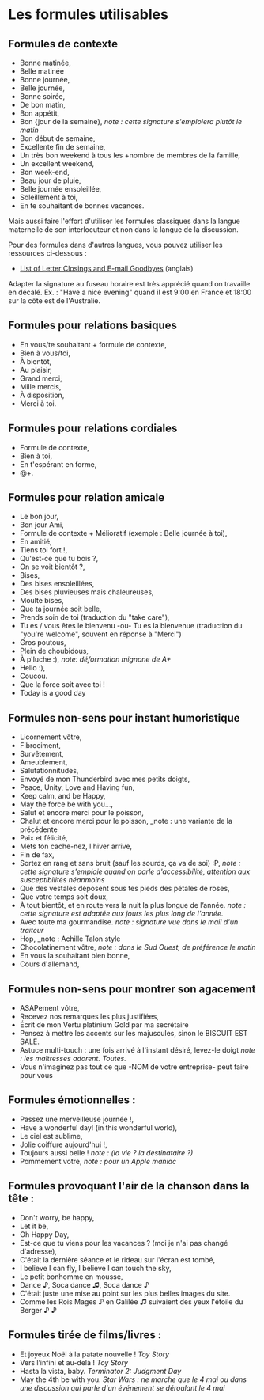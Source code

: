 # Les formules utilisables 

## Formules de contexte
- Bonne matinée, 
- Belle matinée
- Bonne journée, 
- Belle journée, 
- Bonne soirée, 
- De bon matin, 
- Bon appétit,
- Bon {jour de la semaine}, _note : cette signature s'emploiera plutôt le matin_
- Bon début de semaine,
- Excellente fin de semaine,
- Un très bon weekend à tous les +nombre de membres de la famille, 
- Un excellent weekend,
- Bon week-end,
- Beau jour de pluie, 
- Belle journée ensoleillée,
- Soleillement à toi,
- En te souhaitant de bonnes vacances.

Mais aussi faire l'effort d'utiliser les formules classiques dans la langue maternelle de son interlocuteur et non dans la langue de la discussion.

Pour des formules dans d'autres langues, vous pouvez utiliser les ressources ci-dessous :
- [List of Letter Closings and E-mail Goodbyes](https://suite.io/1aqd2m3) (anglais)

Adapter la signature au fuseau horaire est très apprécié quand on travaille en décalé. 
Ex. : "Have a nice evening" quand il est 9:00 en France et 18:00 sur la côte est de l'Australie. 

## Formules pour relations basiques 
- En vous/te souhaitant + formule de contexte, 
- Bien à vous/toi, 
- À bientôt,
- Au plaisir,
- Grand merci, 
- Mille mercis,
- À disposition,
- Merci à toi.

## Formules pour relations cordiales
- Formule de contexte, 
- Bien à toi, 
- En t'espérant en forme, 
- @+.

## Formules pour relation amicale
- Le bon jour, 
- Bon jour Ami, 
- Formule de contexte + Mélioratif (exemple : Belle journée à toi),
- En amitié, 
- Tiens toi fort !,
- Qu'est-ce que tu bois ?,
- On se voit bientôt ?,
- Bises, 
- Des bises ensoleillées,
- Des bises pluvieuses mais chaleureuses,
- Moulte bises,
- Que ta journée soit belle,
- Prends soin de toi (traduction du "take care"),
- Tu es / vous êtes le bienvenu -ou- Tu es la bienvenue (traduction du "you're welcome", souvent en réponse à "Merci")
- Gros poutous,
- Plein de choubidous,
- À p'luche :), _note: déformation mignone de A+_
- Hello :),
- Coucou.
- Que la force soit avec toi !
- Today is a good day

## Formules non-sens pour instant humoristique
- Licornement vôtre, 
- Fibrociment,
- Survêtement,
- Ameublement,
- Salutationnitudes, 
- Envoyé de mon Thunderbird avec mes petits doigts,
- Peace, Unity, Love and Having fun,
- Keep calm, and be Happy,
- May the force be with you...,
- Salut et encore merci pour le poisson,
- Chalut et encore merci pour le poisson, _note : une variante de la précédente
- Paix et félicité,
- Mets ton cache-nez, l'hiver arrive,
- Fin de fax,
- Sortez en rang et sans bruit (sauf les sourds, ça va de soi) :P, _note : cette signature s'emploie quand on parle d'accessibilité, attention aux susceptibilités néanmoins_
- Que des vestales déposent sous tes pieds des pétales de roses,
- Que votre temps soit doux,
- À tout bientôt, et en route vers la nuit la plus longue de l’année. _note : cette signature est adaptée aux jours les plus long de l'année._
- Avec toute ma gourmandise. _note : signature vue dans le mail d'un traiteur_
- Hop, _note : Achille Talon style
- Chocolatinement vôtre, _note : dans le Sud Ouest, de préférence le matin_
- En vous la souhaitant bien bonne,
- Cours d'allemand,

## Formules non-sens pour montrer son agacement
- ASAPement vôtre,
- Recevez nos remarques les plus justifiées,
- Écrit de mon Vertu platinium Gold par ma secrétaire
- Pensez à mettre les accents sur les majuscules, sinon le BISCUIT EST SALE.
- Astuce multi-touch : une fois arrivé à l'instant désiré, levez-le doigt _note : les maîtresses adorent. Toutes._
- Vous n'imaginez pas tout ce que -NOM de votre entreprise- peut faire pour vous

## Formules émotionnelles :
- Passez une merveilleuse journée !,
- Have a wonderful day! (in this wonderful world), 
- Le ciel est sublime,
- Jolie coiffure aujourd'hui !,
- Toujours aussi belle ! _note : (la vie ? la destinataire ?)_
- Pommement votre, _note : pour un Apple maniac_

## Formules provoquant l'air de la chanson dans la tête :
- Don't worry, be happy,
- Let it be,
- Oh Happy Day,
- Est-ce que tu viens pour les vacances ? (moi je n'ai pas changé d'adresse),
- C'était la dernière séance et le rideau sur l'écran est tombé, 
- I believe I can fly, I believe I can touch the sky,
- Le petit bonhomme en mousse,
- Dance ♪, Soca dance ♫, Soca dance ♪
- C'était juste une mise au point sur les plus belles images du site.
- Comme les Rois Mages ♪ en Galilée ♫ suivaient des yeux l'étoile du Berger ♪ ♪

## Formules tirée de films/livres :
- Et joyeux Noël à la patate nouvelle ! _Toy Story_
- Vers l’infini et au-delà ! _Toy Story_
- Hasta la vista, baby. _Terminator 2: Judgment Day_
- May the 4th be with you. _Star Wars : ne marche que le 4 mai ou dans une discussion qui parle d'un événement se déroulant le 4 mai_
